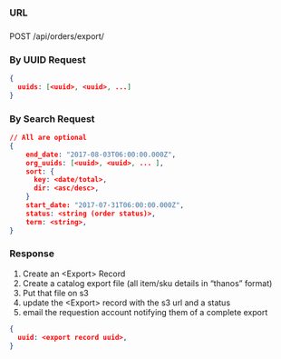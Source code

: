 ### URL

###

POST /api/orders/export/

### By UUID Request

```json
{
  uuids: [<uuid>, <uuid>, ...]
}
```

### By Search Request

```json
// All are optional
{
    end_date: "2017-08-03T06:00:00.000Z",
    org_uuids: [<uuid>, <uuid>, ... ],
    sort: {
      key: <date/total>,
      dir: <asc/desc>,
    }
    start_date: "2017-07-31T06:00:00.000Z",
    status: <string (order status)>,
    term: <string>,
}
```

### Response

1. Create an \<Export\> Record
2. Create a catalog export file (all item/sku details in “thanos” format)
3. Put that file on s3
4. update the \<Export\> record with the s3 url and a status
5. email the requestion account notifying them of a complete export

```json
{
  uuid: <export record uuid>,
}
```

